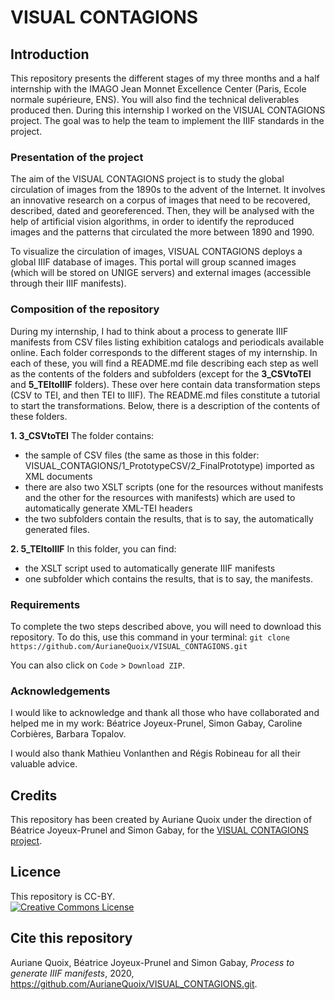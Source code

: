 # VISUAL CONTAGIONS


## Introduction

This repository presents the different stages of my three months and a half internship with the IMAGO Jean Monnet Excellence Center (Paris, Ecole normale supérieure, ENS). You will also find the technical deliverables produced then. During this internship I worked on the VISUAL CONTAGIONS project. The goal was to help the team to implement the IIIF standards in the project.

### Presentation of the project

The aim of the VISUAL CONTAGIONS project is to study the global circulation of images from the 1890s to the advent of the Internet. It involves an innovative research on a corpus of images that need to be recovered, described, dated and georeferenced. Then, they will be analysed with the help of artificial vision algorithms, in order to identify the reproduced images and the patterns that circulated the more between 1890 and 1990.

To visualize the circulation of images, VISUAL CONTAGIONS deploys a global IIIF database of images. This portal will group scanned images (which will be stored on UNIGE servers) and external images (accessible through their IIIF manifests).


### Composition of the repository

During my internship, I had to think about a process to generate IIIF manifests from CSV files listing exhibition catalogs and periodicals available online.
Each folder corresponds to the different stages of my internship.
In each of these, you will find a README.md file describing each step as well as the contents of the folders and subfolders (except for the **3_CSVtoTEI** and **5_TEItoIIIF** folders).
These over here contain data transformation steps (CSV to TEI, and then TEI to IIIF). The README.md files constitute a tutorial to start the transformations.
Below, there is a description of the contents of these folders.

**1. 3_CSVtoTEI** 
The folder contains: 
- the sample of CSV files (the same as those in this folder: VISUAL_CONTAGIONS/1_PrototypeCSV/2_FinalPrototype) imported as XML documents
- there are also two XSLT scripts (one for the resources without manifests and the other for the resources with manifests) which are used to automatically generate XML-TEI headers
- the two subfolders contain the results, that is to say, the automatically generated files.

**2. 5_TEItoIIIF**
In this folder, you can find:
- the XSLT script used to automatically generate IIIF manifests
- one subfolder which contains the results, that is to say, the manifests.


### Requirements

To complete the two steps described above, you will need to download this repository. To do this, use this command in your terminal:
`git clone https://github.com/AurianeQuoix/VISUAL_CONTAGIONS.git`

You can also click on `Code` > `Download ZIP`.


### Acknowledgements

I would like to acknowledge and thank all those who have collaborated and helped me in my work: Béatrice Joyeux-Prunel, Simon Gabay, Caroline Corbières, Barbara Topalov.

I would also thank Mathieu Vonlanthen and Régis Robineau for all their valuable advice.

## Credits

This repository has been created by Auriane Quoix under the direction of Béatrice Joyeux-Prunel and Simon Gabay, for the [VISUAL CONTAGIONS project](https://www.imago.ens.fr/).

## Licence

This repository is CC-BY.
<br/>
<a rel="license" href="https://creativecommons.org/licenses/by/2.0"><img alt="Creative Commons License" src="https://i.creativecommons.org/l/by/2.0/88x31.png" /></a>

## Cite this repository

Auriane Quoix, Béatrice Joyeux-Prunel and Simon Gabay, _Process to generate IIIF manifests_, 2020, https://github.com/AurianeQuoix/VISUAL_CONTAGIONS.git.
